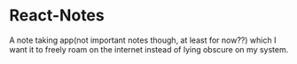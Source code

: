 
# React-Notes
A note taking app(not important notes though, at least for now??) which I want it to freely roam on the internet instead of lying obscure on my system.

